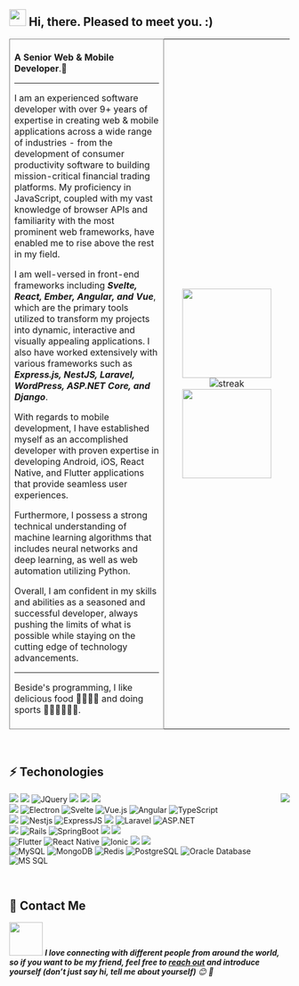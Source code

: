 ## <img src="https://raw.githubusercontent.com/iampavangandhi/iampavangandhi/master/gifs/Hi.gif" width="30px"> Hi, there. Pleased to meet you. :)
<table><tr><td valign="center" width="55%" style="border:1px solid gray;">
<br/>
<strong>A Senior Web & Mobile Developer</strong>.👋 
<hr/>
I am an experienced software developer with over 9+ years of expertise in creating web & mobile applications across a wide range of industries - from the development of consumer productivity software to building mission-critical financial trading platforms.
My proficiency in JavaScript, coupled with my vast knowledge of browser APIs and familiarity with the most prominent web frameworks, have enabled me to rise above the rest in my field. 
	
I am well-versed in front-end frameworks including _**Svelte, React, Ember, Angular, and Vue**_, which are the primary tools utilized to transform my projects into dynamic, interactive and visually appealing applications.
I also have worked extensively with various frameworks such as _**Express.js, NestJS, Laravel, WordPress, ASP.NET Core, and Django**_.

With regards to mobile development, I have established myself as an accomplished developer with proven expertise in developing Android, iOS, React Native, and Flutter applications that provide seamless user experiences.

Furthermore, I possess a strong technical understanding of machine learning algorithms that includes neural networks and deep learning, as well as web automation utilizing Python.

Overall, I am confident in my skills and abilities as a seasoned and successful developer, always pushing the limits of what is possible while staying on the cutting edge of technology advancements.
<hr/>
Beside's programming, I like delicious food 🥗🥩🌮🍣 and doing sports 🏃⛹️‍♂️🏋🏼‍♂️.
<br/><br/>
</td>

<td valign="center" width="45%">
<div align="center" style="justify-content:"center">
	<img height="160em" src="https://github-readme-stats.vercel.app/api?username=spiderman128&show_icons=true&theme=dark&include_all_commits=true&count_private=true"/>
<!-- 	<img height="200" src="https://assets.azion.com/static/videos/learn-more-video.gif"/> -->
	<img src="https://camo.githubusercontent.com/841086315c1e539a10fe125dd29dc05ef44686ca6969e1c6aa14db46a8efb4eb/68747470733a2f2f6769746875622d70726f66696c652d74726f7068792e76657263656c2e6170702f3f757365726e616d653d746b6f686c69267468656d653d6461726b687562266e6f2d62673d7472756526726f773d3226636f6c756d6e3d33266d617267696e2d773d3135266d617267696e2d683d3135" alt="streak" data-canonical-src="https://github-profile-trophy.vercel.app/?username=glistenstar&theme=gruvbox&no-bg=true&row=2&column=3&margin-w=15&margin-h=15" style="max-width: 100%;">
	<img height="160em" src="https://github-readme-streak-stats.herokuapp.com/?user=GlistenSTAR&include_all_commits=true&theme=dark&count_private=true&show_icons=true&"/>
</div> 

</td></tr></table>  

<br/>

## ⚡ Techonologies 
<img align="right" src="https://github-readme-stats-sigma-five.vercel.app/api/top-langs/?username=spiderman128&layout=compact&theme=dark" /> <img src="https://img.shields.io/badge/-HTML-ff671f?style=flat&logo=html5&logoColor=white"> <img src="https://img.shields.io/badge/-CSS3-1facff?style=flat&logo=css3&logoColor=white"> ![JQuery](https://img.shields.io/badge/-JQuery-blue?style=flat&logo=jquery) <img src="https://img.shields.io/badge/-Bootstrap-563D7C?style=flat&logo=bootstrap&logoColor=white"> <img src="https://img.shields.io/badge/-JavaScript-eed718?style=flat&logo=javascript&logoColor=ffffff"> <img src="https://img.shields.io/badge/-Sass-cc6699?style=flat&logo=sass&logoColor=ffffff"><br/><img src="https://img.shields.io/badge/-React-000000?style=flat&logo=react&logoColor=00c8ff"> ![Electron](https://img.shields.io/badge/-Electron-gray?style=flat&logo=electron) ![Svelte](https://img.shields.io/badge/-Svelte-gray?style=flat&logo=svelte) ![Vue.js](https://img.shields.io/badge/-Vuejs-black?style=flat&logo=vue.js) ![Angular](https://img.shields.io/badge/-Angular-DD0031?style=flat&logo=angular) ![TypeScript](https://img.shields.io/badge/-TypeScript-000000?style=flat&logo=typescript)<br/><img src="https://img.shields.io/badge/-Node.js-3C873A?style=flat&logo=Node.js&logoColor=white"> ![Nestjs](https://img.shields.io/badge/-Nestjs-black?style=flat&logo=NestJS) ![ExpressJS](https://img.shields.io/badge/-ExpressJS-1facff?style=flat&logo=Express) <img src="https://img.shields.io/badge/-django-black?style=flat&logo=django"> ![Laravel](https://img.shields.io/badge/-Laravel-black?style=flat&logo=laravel) ![ASP.NET](https://img.shields.io/badge/-ASP.NET-green?style=flat&logo=dotnet)<br/><img src="https://img.shields.io/badge/-Flask-0d7963?style=flat&logo=flask&logoColor=white"> ![Rails](http://img.shields.io/badge/-Ruby%20on%20Rails-CC0000?style=flat&logo=ruby-on-rails&logoColor=ffffff) ![SpringBoot](https://img.shields.io/badge/-Springboot-black?style=flat&logo=springboot) <img src="https://img.shields.io/badge/-Firebase-FFA611?style=flat&logo=firebase&logoColor=FFFFFF"> <img src="https://img.shields.io/badge/-GraphQL-1facff?style=flat&logo=graphql&logoColor=FFFFFF"><br/>![Flutter](https://img.shields.io/badge/-Flutter-02569B?style=flat&logo=flutter) ![React Native](https://img.shields.io/badge/-React%20Native-0175C2?style=flat&logo=react) ![Ionic](https://img.shields.io/badge/-Ionic-ffffff?style=flat&logo=ionic) <img src="https://img.shields.io/badge/-Android-black?style=flat&logo=android"> <img src="https://img.shields.io/badge/-ObjectiveC%2FSwift-black?style=flat&logo=ios"><br/>![MySQL](https://img.shields.io/badge/-MySQL-lightgray?style=flat&logo=mysql) ![MongoDB](https://img.shields.io/badge/-MongoDB-4DE63D?style=flat&logo=mongodb&logoColor=FFFFFF) ![Redis](https://img.shields.io/badge/-Redis-black?style=flat-square&logo=Redis) ![PostgreSQL](https://img.shields.io/badge/-PostgreSQL-blue?style=flat&logo=postgresql) ![Oracle Database](http://img.shields.io/badge/-Oracle-DD0031?style=flat&logo=oracle) ![MS SQL](http://img.shields.io/badge/-MS%20SQL-CC2927?style=flat&logo=microsoft-sql-server&logoColor=ffffff)

<br/>


## 👨‍ Contact Me

<img src="https://media.giphy.com/media/LnQjpWaON8nhr21vNW/giphy.gif" width="60"> <em><b>I love connecting with different people from around the world, so if you want to be my friend, feel free to <a href="mailto:talent111dev@gmail.com">reach out</a> and introduce yourself (don’t just say hi, tell me about yourself)</b> 😊 💜</em>
